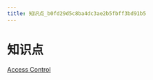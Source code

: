 ```yaml
---
title: 知识点_b0fd29d5c8ba4dc3ae2b5fbff3bd91b5
---
```


# 知识点

[Access Control](assets/Access%20Control%203326b43b686f475bb7329a2ac562a5c0.csv)